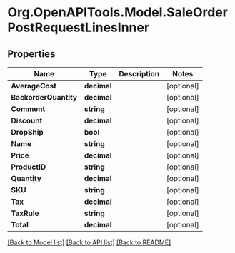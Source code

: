 # Org.OpenAPITools.Model.SaleOrderPostRequestLinesInner

## Properties

Name | Type | Description | Notes
------------ | ------------- | ------------- | -------------
**AverageCost** | **decimal** |  | [optional] 
**BackorderQuantity** | **decimal** |  | [optional] 
**Comment** | **string** |  | [optional] 
**Discount** | **decimal** |  | [optional] 
**DropShip** | **bool** |  | [optional] 
**Name** | **string** |  | [optional] 
**Price** | **decimal** |  | [optional] 
**ProductID** | **string** |  | [optional] 
**Quantity** | **decimal** |  | [optional] 
**SKU** | **string** |  | [optional] 
**Tax** | **decimal** |  | [optional] 
**TaxRule** | **string** |  | [optional] 
**Total** | **decimal** |  | [optional] 

[[Back to Model list]](../README.md#documentation-for-models) [[Back to API list]](../README.md#documentation-for-api-endpoints) [[Back to README]](../README.md)

